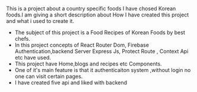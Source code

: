 This is a project about a country specific foods I have chosed Korean foods.I am giving a short description about How I have created this project and what i used to create it.
* The subject of this project is a Food Recipes of Korean Foods by best chefs.
* In this project concepts of React Router Dom, Firebase Authentication,backend Server Express Js, Protect Route , Context Api etc have used.
* This project have Home,blogs and recipes etc Components.
* One of it's main feature is that it authenticaiton system ,without login no one can visit certain pages.
* I have created five api and liked with backend 
